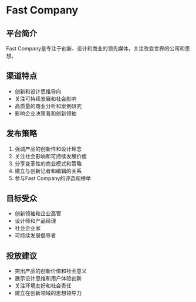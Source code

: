 # Fast Company

## 平台简介
Fast Company是专注于创新、设计和商业的领先媒体，关注改变世界的公司和思想。

## 渠道特点
- 创新和设计思维导向
- 关注可持续发展和社会影响
- 高质量的商业分析和案例研究
- 影响企业决策者和创新领袖

## 发布策略
1. 强调产品的创新性和设计理念
2. 关注社会影响和可持续发展价值
3. 分享变革性的商业模式和策略
4. 建立与创新记者和编辑的关系
5. 参与Fast Company的评选和榜单

## 目标受众
- 创新领袖和企业高管
- 设计师和产品经理
- 社会企业家
- 可持续发展倡导者

## 投放建议
- 突出产品的创新价值和社会意义
- 展示设计思维和用户体验创新
- 关注环境友好和社会责任
- 建立在创新领域的思想领导力